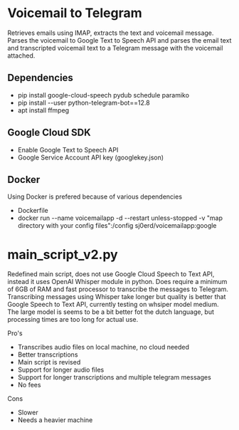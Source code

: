 
# Voicemail to Telegram

Retrieves emails using IMAP, extracts the text and voicemail message. Parses the voicemail to Google Text to Speech API and parses the email text and transcripted voicemail text to a Telegram message with the voicemail attached.

## Dependencies 
- pip install google-cloud-speech pydub schedule paramiko
- pip install --user python-telegram-bot==12.8
- apt install ffmpeg

## Google Cloud SDK
- Enable Google Text to Speech API
- Google Service Account API key (googlekey.json)

## Docker

Using Docker is prefered because of various dependencies
- Dockerfile
- docker run --name voicemailapp -d --restart unless-stopped -v "map directory with your config files":/config sj0erd/voicemailapp:google


# main_script_v2.py

Redefined main script, does not use Google Cloud Speech to Text API, instead it uses OpenAI Whisper module in python. Does require a minimum of 6GB of RAM and fast processor to transcribe the messages to Telegram. Transcribing messages using Whisper take longer but quality is better that Google Speech to Text API, currently testing on whsiper model medium. The large model is seems to be a bit better fot the dutch language, but processing times are too long for actual use. 

Pro's
- Transcribes audio files on local machine, no cloud needed
- Better transcriptions
- Main script is revised
- Support for longer audio files
- Support for longer transcriptions and multiple telegram messages
- No fees

Cons
- Slower
- Needs a heavier machine
